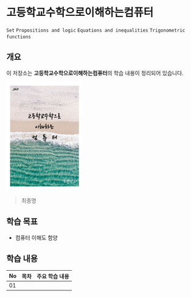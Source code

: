 # 고등학교수학으로이해하는컴퓨터

`Set` `Propositions and logic` `Equations and inequalities` `Trigonometric functions`


## 개요

이 저장소는 **고등학교수학으로이해하는컴퓨터**의 학습 내용이 정리되어 있습니다.

<img src="./assets/cover.jpg" alt="Cover" width="200">

> 최종명

## 학습 목표
- 컴퓨터 이해도 함양

## 학습 내용
|No|목차|주요 학습 내용|
|---|---|---|
|01|[]()||
